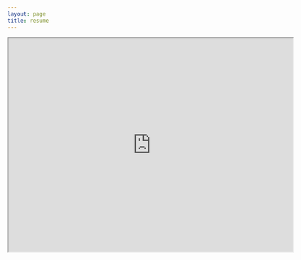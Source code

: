 ```yaml
---
layout: page
title: resume
---
```


<iframe src="https://drive.google.com/file/d/0BwGVm7HRVWxwVGN4Z1Q4WEtRVXc/preview" width="640" height="480"></iframe>